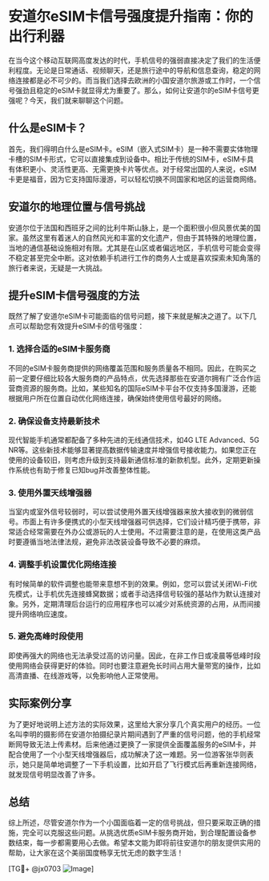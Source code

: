 # 安道尔eSIM卡信号强度提升指南：你的出行利器

在当今这个移动互联网高度发达的时代，手机信号的强弱直接决定了我们的生活便利程度。无论是日常通话、视频聊天，还是旅行途中的导航和信息查询，稳定的网络连接都是必不可少的。而当我们选择去欧洲的小国安道尔旅游或工作时，一个信号强劲且稳定的eSIM卡就显得尤为重要了。那么，如何让安道尔的eSIM卡信号更强呢？今天，我们就来聊聊这个问题。

## 什么是eSIM卡？

首先，我们得明白什么是eSIM卡。eSIM（嵌入式SIM卡）是一种不需要实体物理卡槽的SIM卡形式，它可以直接集成到设备中。相比于传统的SIM卡，eSIM卡具有体积更小、灵活性更高、无需更换卡片等优点。对于经常出国的人来说，eSIM卡更是福音，因为它支持国际漫游，可以轻松切换不同国家和地区的运营商网络。

## 安道尔的地理位置与信号挑战

安道尔位于法国和西班牙之间的比利牛斯山脉上，是一个面积很小但风景优美的国家。虽然这里有着迷人的自然风光和丰富的文化遗产，但由于其特殊的地理位置，当地的通信基础设施相对有限。尤其是在山区或者偏远地区，手机信号可能会变得不稳定甚至完全中断。这对依赖手机进行工作的商务人士或是喜欢探索未知角落的旅行者来说，无疑是一大挑战。

## 提升eSIM卡信号强度的方法

既然了解了安道尔eSIM卡可能面临的信号问题，接下来就是解决之道了。以下几点可以帮助您有效提升eSIM卡的信号强度：

### 1. 选择合适的eSIM卡服务商

不同的eSIM卡服务商提供的网络覆盖范围和服务质量各不相同。因此，在购买之前一定要仔细比较各大服务商的产品特点，优先选择那些在安道尔拥有广泛合作运营商资源的服务商。比如，某些知名的国际eSIM卡平台不仅支持多国漫游，还能根据用户所在位置自动优化网络连接，确保始终使用信号最好的网络。

### 2. 确保设备支持最新技术

现代智能手机通常都配备了多种先进的无线通信技术，如4G LTE Advanced、5G NR等。这些新技术能够显著提高数据传输速度并增强信号接收能力。如果您正在使用的设备较旧，则考虑升级到支持最新通信标准的新款机型。此外，定期更新操作系统也有助于修复已知bug并改善整体性能。

### 3. 使用外置天线增强器

当室内或室外信号较弱时，可以尝试使用外置天线增强器来放大接收到的微弱信号。市面上有许多便携式的小型天线增强器可供选择，它们设计精巧便于携带，非常适合经常需要在外办公或游玩的人士使用。不过需要注意的是，在使用这类产品时要遵循当地法律法规，避免非法改装设备导致不必要的麻烦。

### 4. 调整手机设置优化网络连接

有时候简单的软件调整也能带来意想不到的效果。例如，您可以尝试关闭Wi-Fi优先模式，让手机优先连接蜂窝数据；或者手动选择信号较强的基站作为默认连接对象。另外，定期清理后台运行的应用程序也可以减少对系统资源的占用，从而间接提升网络响应速度。

### 5. 避免高峰时段使用

即使再强大的网络也无法承受过高的访问量。因此，在非工作日或凌晨等低峰时段使用网络会获得更好的体验。同时也要注意避免长时间占用大量带宽的操作，比如高清直播、在线游戏等，以免影响他人正常使用。

## 实际案例分享

为了更好地说明上述方法的实际效果，这里给大家分享几个真实用户的经历。一位名叫李明的摄影师在安道尔拍摄纪录片期间遇到了严重的信号问题，他的手机经常断网导致无法上传素材。后来他通过更换了一家提供全面覆盖服务的eSIM卡，并配合使用了一个小型天线增强器后，成功解决了这一难题。另一位游客张华则表示，她只是简单地调整了一下手机设置，比如开启了飞行模式后再重新连接网络，就发现信号明显改善了许多。

## 总结

综上所述，尽管安道尔作为一个小国面临着一定的信号挑战，但只要采取正确的措施，完全可以克服这些问题。从挑选优质eSIM卡服务商开始，到合理配置设备参数结束，每一步都需要用心去做。希望本文能为即将前往安道尔的朋友提供实用的帮助，让大家在这个美丽国度畅享无忧无虑的数字生活！

[TG💪+ @jx0703 ![Image](https://github.com/user-attachments/assets/dbca1d08-cadb-493c-b0ec-ad6f7a83f270)]
